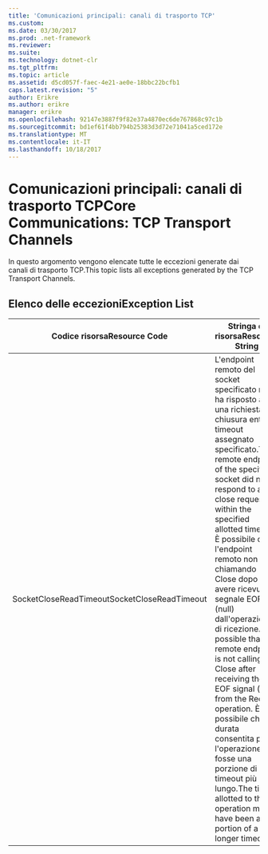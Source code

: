 ```yaml
---
title: 'Comunicazioni principali: canali di trasporto TCP'
ms.custom: 
ms.date: 03/30/2017
ms.prod: .net-framework
ms.reviewer: 
ms.suite: 
ms.technology: dotnet-clr
ms.tgt_pltfrm: 
ms.topic: article
ms.assetid: d5cd057f-faec-4e21-ae0e-18bbc22bcfb1
caps.latest.revision: "5"
author: Erikre
ms.author: erikre
manager: erikre
ms.openlocfilehash: 92147e3887f9f82e37a4870ec6de767868c97c1b
ms.sourcegitcommit: bd1ef61f4bb794b25383d3d72e71041a5ced172e
ms.translationtype: MT
ms.contentlocale: it-IT
ms.lasthandoff: 10/18/2017
---
```

# <a name="core-communications-tcp-transport-channels"></a><span data-ttu-id="9d319-102">Comunicazioni principali: canali di trasporto TCP</span><span class="sxs-lookup"><span data-stu-id="9d319-102">Core Communications: TCP Transport Channels</span></span>
<span data-ttu-id="9d319-103">In questo argomento vengono elencate tutte le eccezioni generate dai canali di trasporto TCP.</span><span class="sxs-lookup"><span data-stu-id="9d319-103">This topic lists all exceptions generated by the TCP Transport Channels.</span></span>  
  
## <a name="exception-list"></a><span data-ttu-id="9d319-104">Elenco delle eccezioni</span><span class="sxs-lookup"><span data-stu-id="9d319-104">Exception List</span></span>  
  
|<span data-ttu-id="9d319-105">Codice risorsa</span><span class="sxs-lookup"><span data-stu-id="9d319-105">Resource Code</span></span>|<span data-ttu-id="9d319-106">Stringa di risorsa</span><span class="sxs-lookup"><span data-stu-id="9d319-106">Resource String</span></span>|  
|-------------------|---------------------|  
|<span data-ttu-id="9d319-107">SocketCloseReadTimeout</span><span class="sxs-lookup"><span data-stu-id="9d319-107">SocketCloseReadTimeout</span></span>|<span data-ttu-id="9d319-108">L'endpoint remoto del socket specificato non ha risposto a una richiesta di chiusura entro il timeout assegnato specificato.</span><span class="sxs-lookup"><span data-stu-id="9d319-108">The remote endpoint of the specified socket did not respond to a close request within the specified allotted timeout.</span></span> <span data-ttu-id="9d319-109">È possibile che l'endpoint remoto non stia chiamando Close dopo avere ricevuto il segnale EOF (null) dall'operazione di ricezione.</span><span class="sxs-lookup"><span data-stu-id="9d319-109">It is possible that the remote endpoint is not calling Close after receiving the EOF signal (null) from the Receive operation.</span></span> <span data-ttu-id="9d319-110">È possibile che la durata consentita per l'operazione fosse una porzione di un timeout più lungo.</span><span class="sxs-lookup"><span data-stu-id="9d319-110">The time allotted to this operation may have been a portion of a longer timeout.</span></span>|
